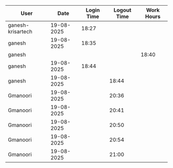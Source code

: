 | User | Date | Login Time | Logout Time | Work Hours |
|------|------|------------|-------------|------------|
| ganesh-krisartech | 19-08-2025 | 18:27 |   |  |   |
| ganesh | 19-08-2025 | 18:35 |   |  |
| ganesh |  |  |  |  18:40 |
| ganesh | 19-08-2025 | 18:44 |   |  |
| ganesh | 19-08-2025 |  | 18:44 |   |
| Gmanoori | 19-08-2025 |  | 20:36 |   |
| Gmanoori | 19-08-2025 |  | 20:41 |   |
| Gmanoori | 19-08-2025 |  | 20:50 |   |
| Gmanoori | 19-08-2025 |  | 20:54 |   |
| Gmanoori | 19-08-2025 |  | 21:00 |   |

